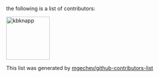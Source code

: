 the following is a list of contributors:


[<img alt="kbknapp" src="https://avatars1.githubusercontent.com/u/6942134?v=4&s=117" width="117">](https://github.com/kbknapp) 

This list was generated by [mgechev/github-contributors-list](https://github.com/mgechev/github-contributors-list)
